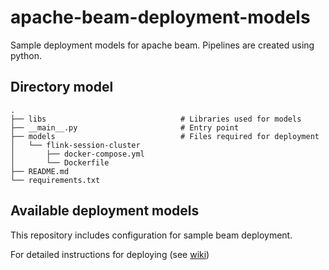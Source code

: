 # apache-beam-deployment-models

Sample deployment models for apache beam. Pipelines are created using python.

## Directory model
```
.
├── libs                              # Libraries used for models
├── __main__.py                       # Entry point
├── models                            # Files required for deployment
│   └── flink-session-cluster
│       ├── docker-compose.yml
│       └── Dockerfile
├── README.md
└── requirements.txt
```

## Available deployment models
This repository includes configuration for sample beam deployment.

For detailed instructions for deploying (see [wiki](https://github.com/yuwtennis/beam-deployment/wiki))

